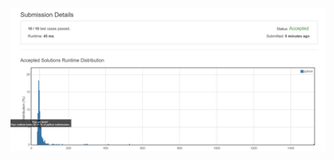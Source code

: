 ![alt text](https://github.com/ajeferson/leetcode/blob/master/401/levima/submission.png "Submission details")
